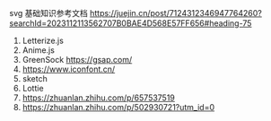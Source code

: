 svg 基础知识参考文档 https://juejin.cn/post/7124312346947764260?searchId=2023112113562707B0BAE4D568E57FF656#heading-75

1. Letterize.js
2. Anime.js
3. GreenSock https://gsap.com/
4. https://www.iconfont.cn/
5. sketch
6. Lottie
7. https://zhuanlan.zhihu.com/p/657537519
8. https://zhuanlan.zhihu.com/p/502930721?utm_id=0
